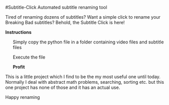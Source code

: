 #Subtitle-Click
Automated subtitle renaming tool

Tired of renaming dozens of subtitles?
Want a simple click to rename your Breaking Bad subtitles?
Behold, the Subtitle Click is here!

<b>Instructions</b>
<ul>Simply copy the python file in a folder containing video files and subtitle files</ul>
<ul>Execute the file</ul>
<ul><b>Profit</b></ul>

This is a little project which I find to be the my most useful one until today.
Normally I deal with abstract math problems, searching, sorting etc. but this one project has none of those and it has an actual use.

Happy renaming
